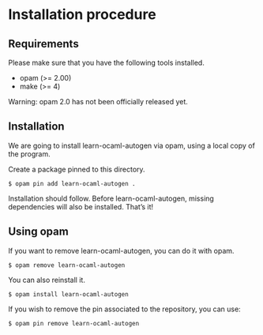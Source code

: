 # Installation procedure

## Requirements

Please make sure that you have the following tools installed.
- opam (>= 2.00)
- make (>= 4)

Warning: opam 2.0 has not been officially released yet.

## Installation

We are going to install learn-ocaml-autogen via opam, using a local copy of the
program.

Create a package pinned to this directory.
```
$ opam pin add learn-ocaml-autogen .
```
Installation should follow. Before learn-ocaml-autogen, missing dependencies
will also be installed. That’s it!

## Using opam

If you want to remove learn-ocaml-autogen, you can do it with opam.
```
$ opam remove learn-ocaml-autogen
```
You can also reinstall it.
```
$ opam install learn-ocaml-autogen
```

If you wish to remove the pin associated to the repository, you can use:
```
$ opam pin remove learn-ocaml-autogen
```
